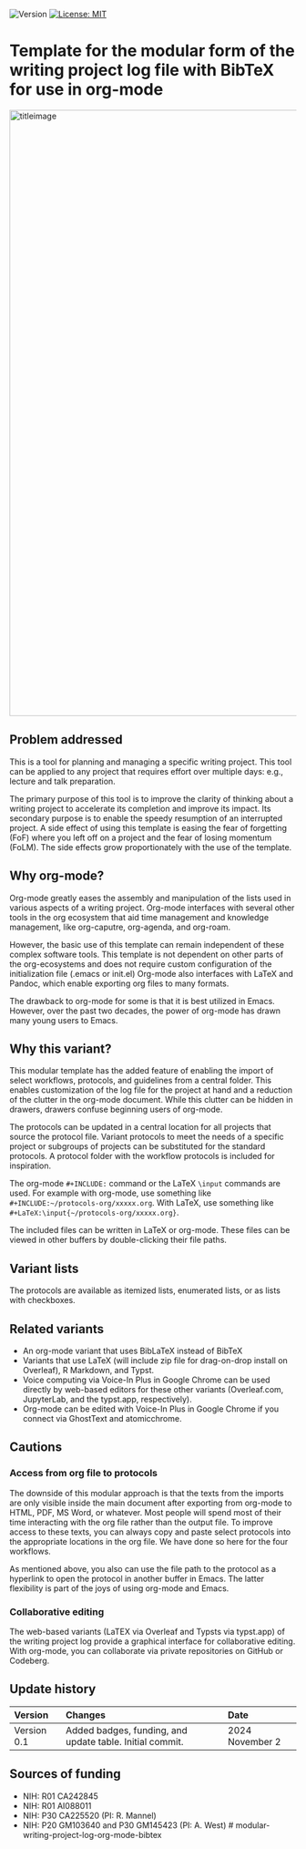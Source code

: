 ![Version](https://img.shields.io/static/v1?label=modular-writing-project-log-bibtex-org-mode&message=0.1&color=brightcolor)
[![License: MIT](https://img.shields.io/badge/License-MIT-blue.svg)](https://opensource.org/licenses/MIT)

# Template for the modular form of the writing project log file with BibTeX for use in org-mode
<img width="1064" alt="titleimage" src="https://github.com/user-attachments/assets/6b039ee7-f289-4a85-88e4-640459af7e2b">



## Problem addressed
This is a tool for planning and managing a specific writing project.
This tool can be applied to any project that requires effort over multiple days: e.g., lecture and talk preparation.

The primary purpose of this tool is to improve the clarity of thinking about a writing project to accelerate its completion and improve its impact.
Its secondary purpose is to enable the speedy resumption of an interrupted project.
A side effect of using this template is easing the fear of forgetting (FoF) where you left off on a project and the fear of losing momentum (FoLM).
The side effects grow proportionately with the use of the template.


## Why org-mode?
Org-mode greatly eases the assembly and manipulation of the lists used in various aspects of a writing project.
Org-mode interfaces with several other tools in the org ecosystem that aid time management and knowledge management, like org-caputre, org-agenda, and org-roam.

However, the basic use of this template can remain independent of these complex software tools.
This template is not dependent on other parts of the org-ecosystems and does not require custom configuration of the initialization file (.emacs or init.el)
Org-mode also interfaces with LaTeX and Pandoc, which enable exporting org files to many formats.

The drawback to org-mode for some is that it is best utilized in Emacs.
However, over the past two decades, the power of org-mode has drawn many young users to Emacs.

## Why this variant?
This modular template has the added feature of enabling the import of select workflows, protocols, and guidelines from a central folder.
This enables customization of the log file for the project at hand and a reduction of the clutter in the org-mode document.
While this clutter can be hidden in drawers, drawers confuse beginning users of org-mode.

The protocols can be updated in a central location for all projects that source the protocol file.
Variant protocols to meet the needs of a specific project or subgroups of projects can be substituted for the standard protocols.
A protocol folder with the workflow protocols is included for inspiration.

The org-mode `#+INCLUDE:` command or the LaTeX `\input` commands are used.
For example with org-mode, use something like `#+INCLUDE:~/protocols-org/xxxxx.org`.
With LaTeX, use something like  `#+LaTeX:\input{~/protocols-org/xxxxx.org}`.

The included files can be written in LaTeX or org-mode.
These files can be viewed in other buffers by double-clicking their file paths.

## Variant lists

The protocols are available as itemized lists, enumerated lists, or as lists with checkboxes.

## Related variants

- An org-mode variant that uses BibLaTeX instead of BibTeX
- Variants that use LaTeX (will include zip file for drag-on-drop install on Overleaf), R Markdown, and Typst.
- Voice computing via Voice-In Plus in Google Chrome can be used directly by web-based editors for these other variants (Overleaf.com, JupyterLab, and the typst.app, respectively).
- Org-mode can be edited with Voice-In Plus in Google Chrome if you connect via GhostText and atomicchrome.
  
## Cautions

### Access from org file to protocols
The downside of this modular approach is that the texts from the imports are only visible inside the main document after exporting from org-mode to HTML, PDF, MS Word, or whatever.
Most people will spend most of their time interacting with the org file rather than the output file.
To improve access to these texts, you can always copy and paste select protocols into the appropriate locations in the org file. 
We have done so here for the four workflows.

As mentioned above, you also can use the file path to the protocol as a hyperlink to open the protocol in another buffer in Emacs.
The latter flexibility is part of the joys of using org-mode and Emacs.

### Collaborative editing
The web-based variants (LaTEX via Overleaf and Typsts via typst.app) of the writing project log provide a graphical interface for collaborative editing.
With org-mode, you can collaborate via private repositories on GitHub or Codeberg.


## Update history

|Version      | Changes                                                                                                                                        | Date                           |
|:--------------|:--------------------------------------------------------------------------------------------------------------------------------|:-----------------------------|
| Version 0.1 |   Added badges, funding, and update table. Initial commit.                                                         | 2024 November 2      |

## Sources of funding

- NIH: R01 CA242845
- NIH: R01 AI088011
- NIH: P30 CA225520 (PI: R. Mannel)
- NIH: P20 GM103640 and P30 GM145423 (PI: A. West) # modular-writing-project-log-org-mode-bibtex
